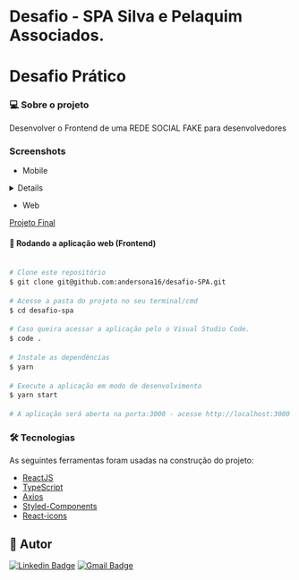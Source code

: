 # Desafio  - SPA Silva e Pelaquim Associados.

# Desafio Prático

### 💻 Sobre o projeto

Desenvolver o Frontend de uma REDE SOCIAL FAKE para desenvolvedores

### Screenshots

- Mobile
<details>

<h1 align="center">
   <p>Login</p>
    <img alt="SPA" title="#SPA-desafio" src="src/assets/ImagensProjeto/Mobile/Login.png"/>
    <p>Forget Passoword</p>
    <img alt="SPA" title="#SPA-desafio" src="src/assets/ImagensProjeto/Mobile/Forget.PNG"/>
    <p>Create Account</p>
    <img alt="SPA" title="#SPA-desafio" src="src/assets/ImagensProjeto/Mobile/CreateAccount.PNG"/>

</h1>
</details>

- Web

[Projeto Final](https://desafio-spa-social-q62j1nr71-andersona16.vercel.app/)


#### 🧭 Rodando a aplicação web (Frontend)

```bash

# Clone este repositório
$ git clone git@github.com:andersona16/desafio-SPA.git

# Acesse a pasta do projeto no seu terminal/cmd
$ cd desafio-spa

# Caso queira acessar a aplicação pelo o Visual Studio Code.
$ code .

# Instale as dependências
$ yarn

# Execute a aplicação em modo de desenvolvimento
$ yarn start

# A aplicação será aberta na porta:3000 - acesse http://localhost:3000

```

### 🛠 Tecnologias

As seguintes ferramentas foram usadas na construção do projeto:

- [ReactJS](https://pt-br.reactjs.org/)
- [TypeScript](https://www.typescriptlang.org/)
- [Axios](https://axios-http.com/docs/intro)
- [Styled-Components](https://styled-components.com/)
- [React-icons](https://react-icons.github.io/react-icons/)

## 🦸 Autor

[![Linkedin Badge](<https://img.shields.io/badge/-Anderson-blue?style=flat-square&logo=Linkedin&logoColor=var(--colors-white);&link=https://www.linkedin.com/in/andersonaraujjo/>)](https://www.linkedin.com/in/andersonaraujjo/)
[![Gmail Badge](<https://img.shields.io/badge/-andersonaraujoc1@gmail.com-c14438?style=flat-square&logo=Gmail&logoColor=var(--colors-white);&link=mailto:andersonaraujoc1@gmail.com>)](mailto:andersonaraujoc1@gmail.com)
